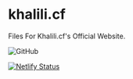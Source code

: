 # khalili.cf
Files For Khalili.cf's Official Website. 

![GitHub](https://img.shields.io/badge/LICENSE-CC--BY--SA--4.0-blueviolet?style=for-the-badge)

[![Netlify Status](https://api.netlify.com/api/v1/badges/bf3042cc-bc9b-4d71-b36b-bbf0e42f5922/deploy-status)](https://app.netlify.com/sites/khalili/deploys)
